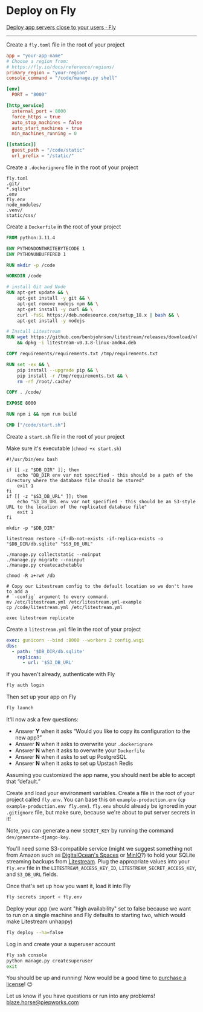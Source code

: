 # Deploy on Fly

[Deploy app servers close to your users · Fly](https://fly.io/)

---

Create a `fly.toml` file in the root of your project

```toml
app = "your-app-name"
# Choose a region from:
# https://fly.io/docs/reference/regions/
primary_region = "your-region"
console_command = "/code/manage.py shell"

[env]
  PORT = "8000"

[http_service]
  internal_port = 8000
  force_https = true
  auto_stop_machines = false
  auto_start_machines = true
  min_machines_running = 0

[[statics]]
  guest_path = "/code/static"
  url_prefix = "/static/"
```

Create a `.dockerignore` file in the root of your project

```
fly.toml
.git/
*.sqlite*
.env
fly.env
node_modules/
.venv/
static/css/
```

Create a `Dockerfile` in the root of your project

```dockerfile
FROM python:3.11.4

ENV PYTHONDONTWRITEBYTECODE 1
ENV PYTHONUNBUFFERED 1

RUN mkdir -p /code

WORKDIR /code

# install Git and Node
RUN apt-get update && \
    apt-get install -y git && \
    apt-get remove nodejs npm && \
    apt-get install -y curl && \
    curl -fsSL https://deb.nodesource.com/setup_18.x | bash && \
    apt-get install -y nodejs

# Install Litestream
RUN wget https://github.com/benbjohnson/litestream/releases/download/v0.3.8/litestream-v0.3.8-linux-amd64.deb \
    && dpkg -i litestream-v0.3.8-linux-amd64.deb

COPY requirements/requirements.txt /tmp/requirements.txt

RUN set -ex && \
    pip install --upgrade pip && \
    pip install -r /tmp/requirements.txt && \
    rm -rf /root/.cache/

COPY . /code/

EXPOSE 8000

RUN npm i && npm run build

CMD ["/code/start.sh"]
```

Create a `start.sh` file in the root of your project

Make sure it's executable (`chmod +x start.sh`)

```shell
#!/usr/bin/env bash

if [[ -z "$DB_DIR" ]]; then
    echo "DB_DIR env var not specified - this should be a path of the directory where the database file should be stored"
    exit 1
fi
if [[ -z "$S3_DB_URL" ]]; then
    echo "S3_DB_URL env var not specified - this should be an S3-style URL to the location of the replicated database file"
    exit 1
fi

mkdir -p "$DB_DIR"

litestream restore -if-db-not-exists -if-replica-exists -o "$DB_DIR/db.sqlite" "$S3_DB_URL"

./manage.py collectstatic --noinput
./manage.py migrate --noinput
./manage.py createcachetable

chmod -R a+rwX /db

# Copy our Litestream config to the default location so we don't have to add a
# `-config` argument to every command.
mv /etc/litestream.yml /etc/litestream.yml-example
cp /code/litestream.yml /etc/litestream.yml

exec litestream replicate
```

Create a `litestream.yml` file in the root of your project

```yaml
exec: gunicorn --bind :8000 --workers 2 config.wsgi
dbs:
  - path: '$DB_DIR/db.sqlite'
    replicas:
      - url: '$S3_DB_URL'
```

If you haven't already, authenticate with Fly

```sh
fly auth login
```

Then set up your app on Fly

```sh
fly launch
```

It'll now ask a few questions:

- Answer **Y** when it asks “Would you like to copy its configuration to the new app?”
- Answer **N** when it asks to overwrite your `.dockerignore`
- Answer **N** when it asks to overwrite your `Dockerfile`
- Answer **N** when it asks to set up PostgreSQL
- Answer **N** when it asks to set up Upstash Redis

Assuming you customized the app name, you should next be able to accept that “default.”

Create and load your environment variables. Create a file in the root of your project called `fly.env`. You can base this on `example-production.env` (`cp example-production.env fly.env`). `fly.env` should already be ignored in your `.gitignore` file, but make sure, because we're about to put server secrets in it!

Note, you can generate a new `SECRET_KEY` by running the command `dev/generate-django-key`.

You'll need some S3-compatible service (might we suggest something not from Amazon such as [DigitalOcean's Spaces](https://www.digitalocean.com/products/spaces) or [MinIO](https://min.io/)?) to hold your SQLite streaming backups from [Litestream](https://litestream.io). Plug the appropriate values into your `fly.env` file in the `LITESTREAM_ACCESS_KEY_ID`, `LITESTREAM_SECRET_ACCESS_KEY`, and `S3_DB_URL` fields.

Once that's set up how you want it, load it into Fly

```sh
fly secrets import < fly.env
```

Deploy your app (we want "high availability" set to false because we want to run on a single machine and Fly defaults to starting two, which would make Litestream unhappy)

```sh
fly deploy --ha=false
```

Log in and create your a superuser account

```sh
fly ssh console
python manage.py createsuperuser
exit
```

You should be up and running! Now would be a good time to [purchase a license](https://hub.piep.works)! 😉

Let us know if you have questions or run into any problems! <blaze.horse@piepworks.com>
